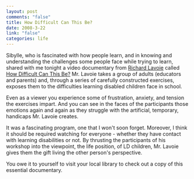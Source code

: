 ```yaml
--- 
layout: post
comments: "false"
title: How Difficult Can This Be?
date: 2008-3-22
link: "false"
categories: life
---
```

Sibylle, who is fascinated with how people learn, and in knowing and understanding the challenges some people face while trying to learn, shared with me tonight a video documentary from <a href="http://www.ricklavoie.com/aboutrick.html" title="Richard Lavoie">Richard Lavoie</a> called <a href="http://www.amazon.com/Difficult-This-City-Workshop-Understanding/dp/B000KT0UJC/ref=pd_bbs_sr_2?ie=UTF8&amp;s=dvd&amp;qid=1206247767&amp;sr=8-2" title="How Difficult Can This Be?">How Difficult Can This Be?</a>  Mr. Lavoie takes a group of adults (educators and parents) and, through a series of carefully constructed exercises, exposes them to the difficulties learning disabled children face in school.

Even as a viewer you experience some of frustration, anxiety, and tension the exercises impart.  And you can see in the faces of the participants those emotions again and again as they struggle with the artificial, temporary, handicaps Mr. Lavoie  creates.

It was a fascinating program, one that I won't soon forget.  Moreover, I think it should be required watching for everyone - whether they have contact with learning disabilities or not.  By thrusting the participants of his workshop into the viewpoint, the life position, of LD children, Mr. Lavoie gives them the gift living the other person's perspective.

You owe it to yourself to visit your local library to check out a copy of this essential documentary.
